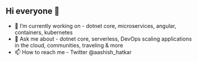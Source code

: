 ## Hi everyone 👋 
- 👀 I’m currently working on - dotnet core, microservices, angular, containers, kubernetes
- 💞️ Ask me about - dotnet core, serverless, DevOps scaling applications in the cloud, communities, traveling & more
- 📫 How to reach me - Twitter @aashish_hatkar

<!-- - 🌱 I’m currently learning - DevOps with Kubernetes, CNCF tools, AI -->  
<!--- DevOps, Containers  
ashuhatkar/ashuhatkar is a ✨ special ✨ repository because its `README.md` (this file) appears on your GitHub profile.
You can click the Preview link to take a look at your changes.
--->
